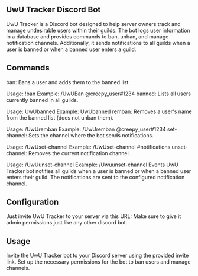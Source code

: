 ## UwU Tracker Discord Bot
UwU Tracker is a Discord bot designed to help server owners track and manage undesirable users within their guilds. The bot logs user information in a database and provides commands to ban, unban, and manage notification channels. Additionally, it sends notifications to all guilds when a user is banned or when a banned user enters a guild.

## Commands
ban: Bans a user and adds them to the banned list.

Usage: !ban <user>
Example: /UwUBan @creepy_user#1234
banned: Lists all users currently banned in all guilds.

Usage: UwUbanned
Example: UwUbanned
remban: Removes a user's name from the banned list (does not unban them).

Usage: /UwUremban <user>
Example: /UwUremban @creepy_user#1234
set-channel: Sets the channel where the bot sends notifications.

Usage: /UwUset-channel <channel>
Example: /UwUset-channel #notifications
unset-channel: Removes the current notification channel.

Usage: /UwUunset-channel
Example: /Uwuunset-channel
Events
UwU Tracker bot notifies all guilds when a user is banned or when a banned user enters their guild. The notifications are sent to the configured notification channel.

## Configuration
Just invite UwU Tracker to your server via this URL: 
Make sure to give it admin permissions just like any other discord bot.


## Usage
Invite the UwU Tracker bot to your Discord server using the provided invite link.
Set up the necessary permissions for the bot to ban users and manage channels.

